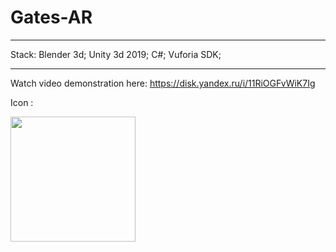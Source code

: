 # Gates-AR
**************

Stack:
Blender 3d;
Unity 3d 2019;
C#;
Vuforia SDK;
**************
Watch video demonstration here:
https://disk.yandex.ru/i/11RiOGFvWiK7Ig


Icon :


<img src="https://user-images.githubusercontent.com/56002552/133326958-bd4a8f41-3afa-4856-8626-bb1394e10898.png" width="200" height="200">



